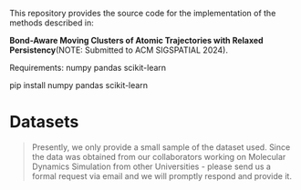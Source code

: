 This repository provides the source code for the implementation of the methods described in: 

**Bond-Aware Moving Clusters of Atomic Trajectories with Relaxed Persistency**(NOTE: Submitted to ACM SIGSPATIAL 2024).

Requirements: 
numpy
pandas
scikit-learn

pip install numpy pandas scikit-learn


# Datasets

> Presently, we only provide a small sample of the dataset used. Since the data was obtained from our collaborators working on Molecular Dynamics Simulation from other Universities - please send us a formal request via email and we will promptly respond and provide it.